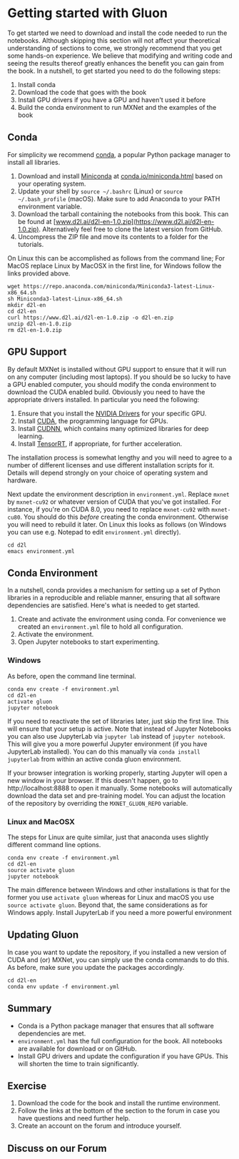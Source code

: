 # Getting started with Gluon

To get started we need to download and install the code needed to run the notebooks. Although skipping this section will not affect your theoretical understanding of sections to come, we strongly recommend that you get some hands-on experience. We believe that modifying and writing code and seeing the results thereof greatly enhances the benefit you can gain from the book. In a nutshell, to get started you need to do the following steps:

1. Install conda
1. Download the code that goes with the book
1. Install GPU drivers if you have a GPU and haven't used it before
1. Build the conda environment to run MXNet and the examples of the book


## Conda

For simplicity we recommend [conda](https://conda.io), a popular Python package manager to install all libraries.

1. Download and install [Miniconda](https://conda.io/miniconda.html) at [conda.io/miniconda.html](https://conda.io/miniconda.html) based on your operating system.
1. Update your shell by `source ~/.bashrc` (Linux) or `source ~/.bash_profile` (macOS). Make sure to add Anaconda to your PATH environment variable.
1. Download the tarball containing the notebooks from this book. This can be found at [www.d2l.ai/d2l-en-1.0.zip](https://www.d2l.ai/d2l-en-1.0.zip). Alternatively feel free to clone the latest version from GitHub.
1. Uncompress the ZIP file and move its contents to a folder for the tutorials.

On Linux this can be accomplished as follows from the command line; For MacOS replace Linux by MacOSX in the first line, for Windows follow the links provided above.

```
wget https://repo.anaconda.com/miniconda/Miniconda3-latest-Linux-x86_64.sh
sh Miniconda3-latest-Linux-x86_64.sh
mkdir d2l-en
cd d2l-en
curl https://www.d2l.ai/d2l-en-1.0.zip -o d2l-en.zip
unzip d2l-en-1.0.zip
rm d2l-en-1.0.zip
```

## GPU Support

By default MXNet is installed without GPU support to ensure that it will run on any computer (including most laptops). If you should be so lucky to have a GPU enabled computer, you should modify the conda environment to download the CUDA enabled build. Obviously you need to have the appropriate drivers installed. In particular you need the following:

1. Ensure that you install the [NVIDIA Drivers](https://www.nvidia.com/drivers) for your specific GPU.
1. Install [CUDA](https://developer.nvidia.com/cuda-downloads), the programming language for GPUs.
1. Install [CUDNN](https://developer.nvidia.com/cudnn), which contains many optimized libraries for deep learning.
1. Install [TensorRT](https://developer.nvidia.com/tensorrt), if appropriate, for further acceleration.

The installation process is somewhat lengthy and you will need to agree to a number of different licenses and use different installation scripts for it. Details will depend strongly on your choice of operating system and hardware.

Next update the environment description in `environment.yml`. Replace `mxnet` by `mxnet-cu92` or whatever version of CUDA that you've got installed. For instance, if you're on CUDA 8.0, you need to replace `mxnet-cu92` with `mxnet-cu80`. You should do this *before* creating the conda environment. Otherwise you will need to rebuild it later. On Linux this looks as follows (on Windows you can use e.g. Notepad to edit `environment.yml` directly).

```
cd d2l
emacs environment.yml
```

## Conda Environment

In a nutshell, conda provides a mechanism for setting up a set of Python libraries in a reproducible and reliable manner, ensuring that all software dependencies are satisfied. Here's what is needed to get started.

1. Create and activate the environment using conda. For convenience we created an `environment.yml` file to hold all configuration.
1. Activate the environment.
1. Open Jupyter notebooks to start experimenting.

### Windows

As before, open the command line terminal.

```
conda env create -f environment.yml
cd d2l-en
activate gluon
jupyter notebook
```

If you need to reactivate the set of libraries later, just skip the first line. This will ensure that your setup is active. Note that instead of Jupyter Notebooks you can also use JupyterLab via `jupyter lab` instead of `jupyter notebook`. This will give you a more powerful Jupyter environment (if you have JupyterLab installed). You can do this manually via `conda install jupyterlab` from within an active conda gluon environment.

If your browser integration is working properly, starting Jupyter will open a new window in your browser. If this doesn't happen, go to http://localhost:8888 to open it manually. Some notebooks will automatically download the data set and pre-training model. You can adjust the location of the repository by overriding the `MXNET_GLUON_REPO` variable.

### Linux and MacOSX

The steps for Linux are quite similar, just that anaconda uses slightly different command line options.

```
conda env create -f environment.yml
cd d2l-en
source activate gluon
jupyter notebook
```

The main difference between Windows and other installations is that for the former you use `activate gluon` whereas for Linux and macOS you use `source activate gluon`. Beyond that, the same considerations as for Windows apply. Install JupyterLab if you need a more powerful environment

## Updating Gluon

In case you want to update the repository, if you installed a new version of CUDA and (or) MXNet, you can simply use the conda commands to do this. As before, make sure you update the packages accordingly.

```
cd d2l-en
conda env update -f environment.yml
```

## Summary

* Conda is a Python package manager that ensures that all software dependencies are met.
* `environment.yml` has the full configuration for the book. All notebooks are available for download or on GitHub.
* Install GPU drivers and update the configuration if you have GPUs. This will shorten the time to train significantly.

## Exercise

1. Download the code for the book and install the runtime environment.
1. Follow the links at the bottom of the section to the forum in case you have questions and need further help.
1. Create an account on the forum and introduce yourself.

## Discuss on our Forum

<div id="discuss" topic_id="2315"></div>
